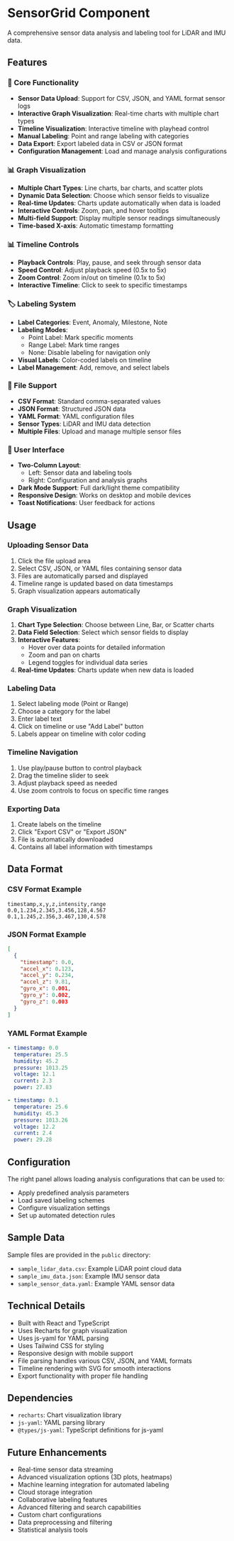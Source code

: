# SensorGrid Component

A comprehensive sensor data analysis and labeling tool for LiDAR and IMU data.

## Features

### 🚀 Core Functionality

- **Sensor Data Upload**: Support for CSV, JSON, and YAML format sensor logs
- **Interactive Graph Visualization**: Real-time charts with multiple chart types
- **Timeline Visualization**: Interactive timeline with playhead control
- **Manual Labeling**: Point and range labeling with categories
- **Data Export**: Export labeled data in CSV or JSON format
- **Configuration Management**: Load and manage analysis configurations

### 📊 Graph Visualization

- **Multiple Chart Types**: Line charts, bar charts, and scatter plots
- **Dynamic Data Selection**: Choose which sensor fields to visualize
- **Real-time Updates**: Charts update automatically when data is loaded
- **Interactive Controls**: Zoom, pan, and hover tooltips
- **Multi-field Support**: Display multiple sensor readings simultaneously
- **Time-based X-axis**: Automatic timestamp formatting

### 📊 Timeline Controls

- **Playback Controls**: Play, pause, and seek through sensor data
- **Speed Control**: Adjust playback speed (0.5x to 5x)
- **Zoom Control**: Zoom in/out on timeline (0.1x to 5x)
- **Interactive Timeline**: Click to seek to specific timestamps

### 🏷️ Labeling System

- **Label Categories**: Event, Anomaly, Milestone, Note
- **Labeling Modes**: 
  - Point Label: Mark specific moments
  - Range Label: Mark time ranges
  - None: Disable labeling for navigation only
- **Visual Labels**: Color-coded labels on timeline
- **Label Management**: Add, remove, and select labels

### 📁 File Support

- **CSV Format**: Standard comma-separated values
- **JSON Format**: Structured JSON data
- **YAML Format**: YAML configuration files
- **Sensor Types**: LiDAR and IMU data detection
- **Multiple Files**: Upload and manage multiple sensor files

### 🎨 User Interface

- **Two-Column Layout**: 
  - Left: Sensor data and labeling tools
  - Right: Configuration and analysis graphs
- **Dark Mode Support**: Full dark/light theme compatibility
- **Responsive Design**: Works on desktop and mobile devices
- **Toast Notifications**: User feedback for actions

## Usage

### Uploading Sensor Data

1. Click the file upload area
2. Select CSV, JSON, or YAML files containing sensor data
3. Files are automatically parsed and displayed
4. Timeline range is updated based on data timestamps
5. Graph visualization appears automatically

### Graph Visualization

1. **Chart Type Selection**: Choose between Line, Bar, or Scatter charts
2. **Data Field Selection**: Select which sensor fields to display
3. **Interactive Features**: 
   - Hover over data points for detailed information
   - Zoom and pan on charts
   - Legend toggles for individual data series
4. **Real-time Updates**: Charts update when new data is loaded

### Labeling Data

1. Select labeling mode (Point or Range)
2. Choose a category for the label
3. Enter label text
4. Click on timeline or use "Add Label" button
5. Labels appear on timeline with color coding

### Timeline Navigation

1. Use play/pause button to control playback
2. Drag the timeline slider to seek
3. Adjust playback speed as needed
4. Use zoom controls to focus on specific time ranges

### Exporting Data

1. Create labels on the timeline
2. Click "Export CSV" or "Export JSON"
3. File is automatically downloaded
4. Contains all label information with timestamps

## Data Format

### CSV Format Example

```csv
timestamp,x,y,z,intensity,range
0.0,1.234,2.345,3.456,128,4.567
0.1,1.245,2.356,3.467,130,4.578
```

### JSON Format Example

```json
[
  {
    "timestamp": 0.0,
    "accel_x": 0.123,
    "accel_y": 0.234,
    "accel_z": 9.81,
    "gyro_x": 0.001,
    "gyro_y": 0.002,
    "gyro_z": 0.003
  }
]
```

### YAML Format Example

```yaml
- timestamp: 0.0
  temperature: 25.5
  humidity: 45.2
  pressure: 1013.25
  voltage: 12.1
  current: 2.3
  power: 27.83

- timestamp: 0.1
  temperature: 25.6
  humidity: 45.3
  pressure: 1013.26
  voltage: 12.2
  current: 2.4
  power: 29.28
```

## Configuration

The right panel allows loading analysis configurations that can be used to:
- Apply predefined analysis parameters
- Load saved labeling schemes
- Configure visualization settings
- Set up automated detection rules

## Sample Data

Sample files are provided in the `public` directory:
- `sample_lidar_data.csv`: Example LiDAR point cloud data
- `sample_imu_data.json`: Example IMU sensor data
- `sample_sensor_data.yaml`: Example YAML sensor data

## Technical Details

- Built with React and TypeScript
- Uses Recharts for graph visualization
- Uses js-yaml for YAML parsing
- Uses Tailwind CSS for styling
- Responsive design with mobile support
- File parsing handles various CSV, JSON, and YAML formats
- Timeline rendering with SVG for smooth interactions
- Export functionality with proper file handling

## Dependencies

- `recharts`: Chart visualization library
- `js-yaml`: YAML parsing library
- `@types/js-yaml`: TypeScript definitions for js-yaml

## Future Enhancements

- Real-time sensor data streaming
- Advanced visualization options (3D plots, heatmaps)
- Machine learning integration for automated labeling
- Cloud storage integration
- Collaborative labeling features
- Advanced filtering and search capabilities
- Custom chart configurations
- Data preprocessing and filtering
- Statistical analysis tools 